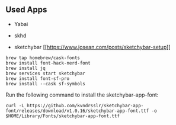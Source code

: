 ## Used Apps

- Yabai
- skhd


- sketchybar
[[https://www.josean.com/posts/sketchybar-setup]]

```
brew tap homebrew/cask-fonts
brew install font-hack-nerd-font
brew install jq
brew services start sketchybar
brew install font-sf-pro
brew install --cask sf-symbols
```

Run the following command to install the sketchybar-app-font:
```
curl -L https://github.com/kvndrsslr/sketchybar-app-font/releases/download/v1.0.16/sketchybar-app-font.ttf -o $HOME/Library/Fonts/sketchybar-app-font.ttf
```
